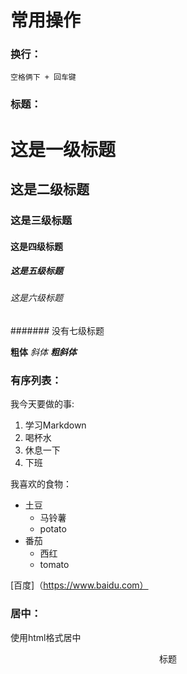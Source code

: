 # 常用操作
### 换行：
    空格俩下 + 回车键
### 标题：
# 这是一级标题
## 这是二级标题
### 这是三级标题
#### 这是四级标题
##### 这是五级标题
###### 这是六级标题
####### 没有七级标题

**粗体**
*斜体*
***粗斜体***

### 有序列表： 
我今天要做的事:
1. 学习Markdown
2. 喝杯水
3. 休息一下
4. 下班

我喜欢的食物：
- 土豆
    - 马铃薯
    - potato
- 番茄
    - 西红 
    - tomato

[百度]（https://www.baidu.com）

### 居中：
使用html格式居中  
<center>标题</center>
